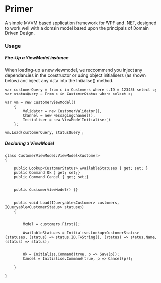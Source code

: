 # Primer

A simple MVVM based application framework for WPF and .NET, designed to work well with a domain model based upon the principals of Domain Driven Design.

### Usage

##### Fire-Up a ViewModel instance

When loading-up a new viewmodel, we reccommend you inject any dependancies in the constructor or using object initialisers (as shown below) and inject any data into the Initialise() method.

    var customerQuery = from c in Customers where c.ID = 123456 select c;
    var statusQuery = From s in CustomerStatus where select s;
    
    var vm = new CustomerViewModel() 
        { 
            Validator = new CustomerValidator(),
            Channel = new MessagingChannel(),
            Initialiser = new ViewModelInitialiser()
        };
        
    vm.Load(customerQuery, statusQuery);


##### Declaring a ViewModel

    class CustomerViewModel:ViewModel<Customer>
    {
    
        public Lookup<CustomerStatus> AvailableStatuses { get; set; }
        public Command Ok { get; set;}
        public Command Cancel { get; set;}
        
    
        public CustomerViewModel() {}
        

        public void Load(IQueryable<Customer> customers, IQueryable<CustomerStatus> statuses)
        {
        
        
            Model = customers.First();
            
            AvailableStatuses = Initialise.Lookup<CustomerStatus>(statuses, (status) => status.ID.ToString(), (status) => status.Name, (status) => status);

                
            Ok = Initialise.Command(true, p => Save(p));
            Cancel = Initialise.Command(true, p => Cancel(p));
            
        }
  
    }
    
